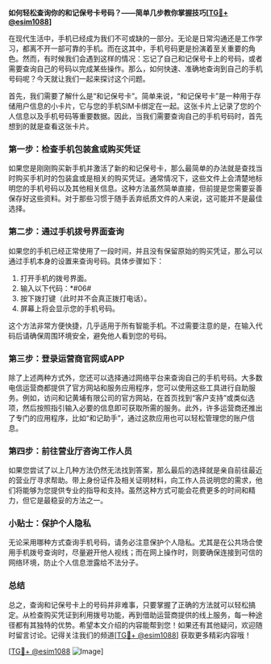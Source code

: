 **如何轻松查询你的和记保号卡号码？——简单几步教你掌握技巧[[TG💪+ @esim1088](https://t.me/s/esim1088)]**

在现代生活中，手机已经成为我们不可或缺的一部分。无论是日常沟通还是工作学习，都离不开一部可靠的手机。而在这其中，手机号码更是扮演着至关重要的角色。然而，有时候我们会遇到这样的情况：忘记了自己和记保号卡上的号码，或者需要查询自己的号码以完成某些操作。那么，如何快速、准确地查询到自己的手机号码呢？今天就让我们一起来探讨这个问题。

首先，我们需要了解什么是“和记保号卡”。简单来说，“和记保号卡”是一种用于存储用户信息的小卡片，它与您的手机SIM卡绑定在一起。这张卡片上记录了您的个人信息以及手机号码等重要数据。因此，当我们需要查询自己的手机号码时，首先想到的就是查看这张卡片。

### **第一步：检查手机包装盒或购买凭证**

如果您是刚刚购买新手机并激活了新的和记保号卡，那么最简单的办法就是查找当时购买手机时的包装盒或是相关的购买凭证。通常情况下，这些文件上会清楚地标明您的手机号码以及其他相关信息。这种方法虽然简单直接，但前提是您需要妥善保存好这些资料。对于那些习惯于随手丢弃纸质文件的人来说，这可能并不是最佳选择。

### **第二步：通过手机拨号界面查询**

如果您的手机已经正常使用了一段时间，并且没有保留原始的购买凭证，那么可以通过手机本身的设置来查询号码。具体步骤如下：

1. 打开手机的拨号界面。
2. 输入以下代码：*#06#
3. 按下拨打键（此时并不会真正拨打电话）。
4. 屏幕上将会显示您的手机号码。

这个方法非常方便快捷，几乎适用于所有智能手机。不过需要注意的是，在输入代码后请确保周围环境安全，避免他人看到您的号码。

### **第三步：登录运营商官网或APP**

除了上述两种方式外，您还可以选择通过网络平台来查询自己的手机号码。大多数电信运营商都提供了官方网站和服务应用程序，您可以使用这些工具进行自助服务。例如，访问和记黄埔有限公司的官方网站，在首页找到“客户支持”或类似选项，然后按照指引输入必要的信息即可获取所需的服务。此外，许多运营商还推出了专门的应用程序，比如“和记助手”，通过这款应用也可以轻松管理您的账户信息。

### **第四步：前往营业厅咨询工作人员**

如果您尝试了以上几种方法仍然无法找到答案，那么最后的选择就是亲自前往最近的营业厅寻求帮助。带上身份证件及相关证明材料，向工作人员说明您的需求，他们将能够为您提供专业的指导和支持。虽然这种方式可能会花费更多的时间和精力，但它是最稳妥的方法之一。

### **小贴士：保护个人隐私**

无论采用哪种方式查询手机号码，请务必注意保护个人隐私。尤其是在公共场合使用手机拨号查询时，尽量避开他人视线；而在网上操作时，则要确保连接到可信的网络环境，防止个人信息泄露给不法分子。

### **总结**

总之，查询和记保号卡上的号码并非难事，只要掌握了正确的方法就可以轻松搞定。从检查购买凭证到利用拨号功能，再到借助运营商提供的线上服务，每一种途径都有其独特的优势。希望本文介绍的内容能帮到您！如果还有其他疑问，欢迎随时留言讨论。记得关注我们的频道[[TG💪+ @esim1088](https://t.me/s/esim1088)] 获取更多精彩内容哦！

[[TG💪+ @esim1088](https://t.me/s/esim1088) ![Image](https://i.postimg.cc/4NQfJmqS/Snipaste-2025-05-13-00-14-12.png)]